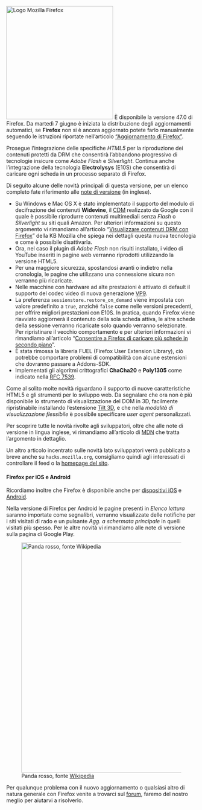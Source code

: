 <p><img src="https://www.mozillaitalia.org/home/wp-content/uploads/2015/07/966px-Mozilla_Firefox_logo_2013.svg_-283x300.png" alt="Logo Mozilla Firefox" width="283" height="300" class="alignright size-medium wp-image-1748"/> È disponibile la versione 47.0 di Firefox. Da martedì 7 giugno è iniziata la distribuzione degli aggiornamenti automatici, se <strong>Firefox</strong> non si è ancora aggiornato potete farlo manualmente seguendo le istruzioni riportate nell’articolo <a href="http://mzl.la/152VFwM">“Aggiornamento di Firefox”</a>.</p>
<p>Prosegue l’integrazione delle specifiche <em>HTML5</em> per la riproduzione dei contenuti protetti da DRM che consentirà l’abbandono progressivo di tecnologie insicure come <em>Adobe Flash</em> e <em>Silverlight</em>. Continua anche l’integrazione della tecnologia <strong>Electrolysys</strong> (E10S) che consentirà di caricare ogni scheda in un processo separato di Firefox.</p>
<p>Di seguito alcune delle novità principali di questa versione, per un elenco completo fate riferimento alle <a href="https://www.mozilla.org/en-us/firefox/47.0/releasenotes/">note di versione</a> (in inglese).</p>
<ul>
<li>Su Windows e Mac OS X è stato implementato il supporto del modulo di decifrazione dei contenuti <strong>Widevine</strong>, il <abbr title="Content Decryption Manager">CDM</abbr> realizzato da Google con il quale è possibile riprodurre contenuti multimediali senza <em>Flash</em> o <em>Silverlight</em> su siti quali Amazon. Per ulteriori informazioni su questo argomento vi rimandiamo all’articolo “<a href="http://mzl.la/1fmOlYe">Visualizzare contenuti DRM con Firefox</a>” della KB Mozilla che spiega nei dettagli questa nuova tecnologia e come è possibile disattivarla.</li>
<li>Ora, nel caso il plugin di <em>Adobe Flash</em> non risulti installato, i video di YouTube inseriti in pagine web verranno riprodotti utilizzando la versione HTML5.</li>
<li>Per una maggiore sicurezza, spostandosi avanti o indietro nella cronologia, le pagine che utilizzano una connessione sicura non verranno più ricaricate.</li>
<li>Nelle macchine con hardware ad alte prestazioni è attivato di default il supporto del codec video di nuova generazione <a href="https://it.wikipedia.org/wiki/VP9">VP9</a>.</li>
<li>La preferenza <code>sessionstore.restore_on_demand</code> viene impostata con valore predefinito a <code>true</code>, anziché <code>false</code> come nelle versioni precedenti, per offrire migliori prestazioni con E10S. In pratica, quando Firefox viene riavviato aggiornerà il contenuto della sola scheda attiva, le altre schede della sessione verranno ricaricate solo quando verranno selezionate. Per ripristinare il vecchio comportamento e per ulteriori informazioni vi rimandiamo all’articolo “<a href="https://support.mozilla.org/it/kb/consentire-firefox-di-caricare-piu-schede">Consentire a Firefox di caricare più schede in secondo piano</a>”.</li>
<li>È stata rimossa la libreria FUEL (Firefox User Extension Library), ciò potrebbe comportare problemi di compatibilità con alcune estensioni che dovranno passare a Addons-SDK.</li>
<li>Implementati gli algoritmi crittografici <strong>ChaCha20</strong> e <strong>Poly1305</strong> come indicato nella <a href="https://tools.ietf.org/html/rfc7539">RFC 7539</a>.</li>
</ul>
<p>Come al solito molte novità riguardano il supporto di nuove caratteristiche HTML5 e gli strumenti per lo sviluppo web. Da segnalare che ora non è più disponibile lo strumento di visualizzazione del DOM in 3D, facilmente ripristinabile installando l’estensione <a href="https://addons.mozilla.org/it/firefox/addon/tilt/">Tilt 3D</a>, e che nella <em>modalità di visualizzazione flessibile</em> è possibile specificare <em>user agent</em> personalizzati.</p>
<p>Per scoprire tutte le novità rivolte agli sviluppatori, oltre che alle note di versione in lingua inglese, vi rimandiamo all’articolo di <a href="https://developer.mozilla.org/it/Firefox/Releases/47">MDN</a> che tratta l’argomento in dettaglio.</p>
<p>Un altro articolo incentrato sulle novità lato sviluppatori verrà pubblicato a breve anche su <code>hacks.mozilla.org</code>, consigliamo quindi agli interessati di controllare il feed o la <a href="https://hacks.mozilla.org">homepage del sito</a>.</p>
<h4>Firefox per iOS e Android</h4>
<p>Ricordiamo inoltre che Firefox è disponibile anche per <a href="https://www.mozilla.org/it/firefox/ios/">dispositivi iOS</a> e <a href="https://www.mozilla.org/it/firefox/android/">Android</a>.</p>
<p>Nella versione di Firefox per Android le pagine presenti in <em>Elenco lettura</em> saranno importate come segnalibri, verranno visualizzate delle notifiche per i siti visitati di rado e un pulsante <em>Agg. a schermata principale</em> in quelli visitati più spesso. Per le altre novità vi rimandiamo alle note di versione sulla pagina di Google Play.</p>
<figure>
<img src="https://upload.wikimedia.org/wikipedia/commons/thumb/f/fe/Ailurus_fulgens_RoterPanda_LesserPanda.jpg/800px-Ailurus_fulgens_RoterPanda_LesserPanda.jpg" alt="Panda rosso, fonte Wikipedia" width="500" height="610" /><figcaption>Panda rosso, fonte <a href="https://it.wikipedia.org/wiki/Ailurus_fulgens#/media/File:Ailurus_fulgens_RoterPanda_LesserPanda.jpg">Wikipedia</a></figcaption>
</figure>
<p>Per qualunque problema con il nuovo aggiornamento o qualsiasi altro di natura generale con Firefox venite a trovarci sul <a href="http://forum.mozillaitalia.org">forum</a>, faremo del nostro meglio per aiutarvi a risolverlo.</p>
</section>
